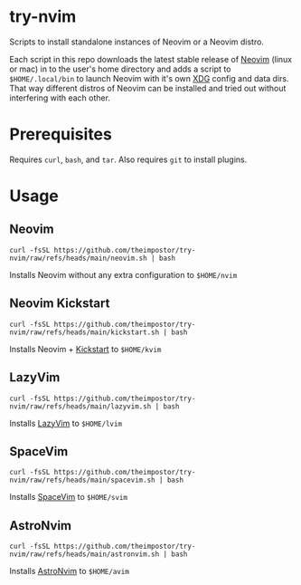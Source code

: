 # try-nvim

Scripts to install standalone instances of Neovim or a Neovim distro.

Each script in this repo downloads the latest stable release of [Neovim](https://neovim.io/) (linux or
mac) in to the user's home directory and adds a script to `$HOME/.local/bin` to
launch Neovim with it's own
[XDG](https://specifications.freedesktop.org/basedir-spec/basedir-spec-latest.html) config and data dirs. That way different
distros of Neovim can be installed and tried out without interfering with each
other.

# Prerequisites

Requires `curl`, `bash`, and `tar`. Also requires `git` to install plugins.

# Usage

## Neovim

```
curl -fsSL https://github.com/theimpostor/try-nvim/raw/refs/heads/main/neovim.sh | bash
```

Installs Neovim without any extra configuration to `$HOME/nvim`

## Neovim Kickstart

```
curl -fsSL https://github.com/theimpostor/try-nvim/raw/refs/heads/main/kickstart.sh | bash
```

Installs Neovim + [Kickstart](https://github.com/nvim-lua/kickstart.nvim) to
`$HOME/kvim`

## LazyVim

```
curl -fsSL https://github.com/theimpostor/try-nvim/raw/refs/heads/main/lazyvim.sh | bash
```

Installs [LazyVim](https://www.lazyvim.org/) to `$HOME/lvim`

## SpaceVim

```
curl -fsSL https://github.com/theimpostor/try-nvim/raw/refs/heads/main/spacevim.sh | bash
```

Installs [SpaceVim](https://spacevim.org/) to `$HOME/svim`

## AstroNvim

```
curl -fsSL https://github.com/theimpostor/try-nvim/raw/refs/heads/main/astronvim.sh | bash
```

Installs [AstroNvim](https://astronvim.com/) to `$HOME/avim`
